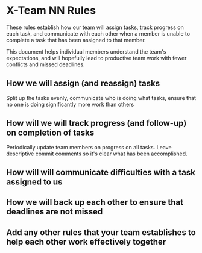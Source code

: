 # X-Team NN Rules

These rules establish how our team will assign tasks,
track progress on each task, and communicate with each other 
when a member is unable to complete a task that has been assigned to that member.

This document helps individual members understand the team's expectations,
and will hopefully lead to productive team work with fewer conflicts
and missed deadlines.

## How we will assign (and reassign) tasks

Split up the tasks evenly, communicate who is doing what tasks, ensure that no one is doing significantly more work than others

## How will we will track progress (and follow-up) on completion of tasks

Periodically update team members on progress on all tasks. Leave descriptive commit comments so it's clear what has been accomplished.



## How will will communicate difficulties with a task assigned to us



## How we will back up each other to ensure that deadlines are not missed



## Add any other rules that your team establishes to help each other work effectively together



